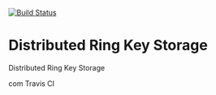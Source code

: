 [![Build Status](https://magnum.travis-ci.com/P5Chydl0/rci-db.svg?token=qqjkgMvNXpTHTSTzj5pY&branch=master)](https://magnum.travis-ci.com/P5Chydl0/rci-db)

# Distributed Ring Key Storage
Distributed Ring Key Storage

com Travis CI

